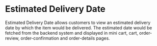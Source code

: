 # Estimated Delivery Date

Estimated Delivery Date allows customers to view an estimated delivery date by which the item would be delivered. The estimated date would be fetched from the backend system and displayed in mini cart, cart, order-review, order-confirmation and order-details pages.
